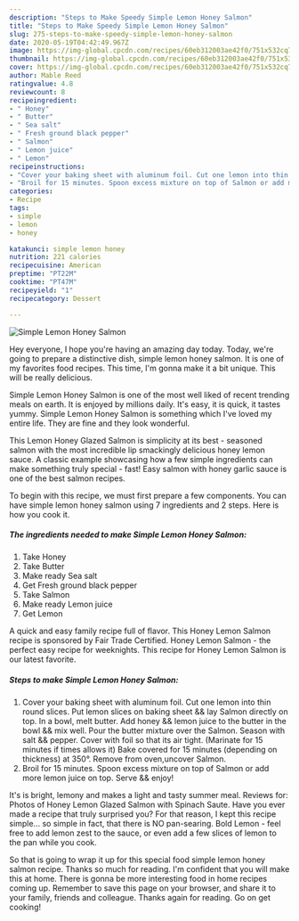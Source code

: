 ```yaml
---
description: "Steps to Make Speedy Simple Lemon Honey Salmon"
title: "Steps to Make Speedy Simple Lemon Honey Salmon"
slug: 275-steps-to-make-speedy-simple-lemon-honey-salmon
date: 2020-05-19T04:42:49.967Z
image: https://img-global.cpcdn.com/recipes/60eb312003ae42f0/751x532cq70/simple-lemon-honey-salmon-recipe-main-photo.jpg
thumbnail: https://img-global.cpcdn.com/recipes/60eb312003ae42f0/751x532cq70/simple-lemon-honey-salmon-recipe-main-photo.jpg
cover: https://img-global.cpcdn.com/recipes/60eb312003ae42f0/751x532cq70/simple-lemon-honey-salmon-recipe-main-photo.jpg
author: Mable Reed
ratingvalue: 4.8
reviewcount: 8
recipeingredient:
- " Honey"
- " Butter"
- " Sea salt"
- " Fresh ground black pepper"
- " Salmon"
- " Lemon juice"
- " Lemon"
recipeinstructions:
- "Cover your baking sheet with aluminum foil. Cut one lemon into thin round slices. Put lemon slices on baking sheet &amp;&amp; lay Salmon directly on top. In a bowl, melt butter. Add honey &amp;&amp; lemon juice to the butter in the bowl &amp;&amp; mix well. Pour the butter mixture over the Salmon. Season with salt &amp;&amp; pepper. Cover with foil so that its air tight. (Marinate for 15 minutes if times allows it) Bake covered for 15 minutes (depending on thickness) at 350°. Remove from oven,uncover Salmon."
- "Broil for 15 minutes. Spoon excess mixture on top of Salmon or add more lemon juice on top. Serve &amp;&amp; enjoy!"
categories:
- Recipe
tags:
- simple
- lemon
- honey

katakunci: simple lemon honey 
nutrition: 221 calories
recipecuisine: American
preptime: "PT22M"
cooktime: "PT47M"
recipeyield: "1"
recipecategory: Dessert

---
```



![Simple Lemon Honey Salmon](https://img-global.cpcdn.com/recipes/60eb312003ae42f0/751x532cq70/simple-lemon-honey-salmon-recipe-main-photo.jpg)

Hey everyone, I hope you're having an amazing day today. Today, we're going to prepare a distinctive dish, simple lemon honey salmon. It is one of my favorites food recipes. This time, I'm gonna make it a bit unique. This will be really delicious.

Simple Lemon Honey Salmon is one of the most well liked of recent trending meals on earth. It is enjoyed by millions daily. It's easy, it is quick, it tastes yummy. Simple Lemon Honey Salmon is something which I've loved my entire life. They are fine and they look wonderful.

This Lemon Honey Glazed Salmon is simplicity at its best - seasoned salmon with the most incredible lip smackingly delicious honey lemon sauce. A classic example showcasing how a few simple ingredients can make something truly special - fast! Easy salmon with honey garlic sauce is one of the best salmon recipes.


To begin with this recipe, we must first prepare a few components. You can have simple lemon honey salmon using 7 ingredients and 2 steps. Here is how you cook it.

<!--inarticleads1-->

##### The ingredients needed to make Simple Lemon Honey Salmon:

1. Take  Honey
1. Take  Butter
1. Make ready  Sea salt
1. Get  Fresh ground black pepper
1. Take  Salmon
1. Make ready  Lemon juice
1. Get  Lemon


A quick and easy family recipe full of flavor. This Honey Lemon Salmon recipe is sponsored by Fair Trade Certified. Honey Lemon Salmon - the perfect easy recipe for weeknights. This recipe for Honey Lemon Salmon is our latest favorite. 

<!--inarticleads2-->

##### Steps to make Simple Lemon Honey Salmon:

1. Cover your baking sheet with aluminum foil. Cut one lemon into thin round slices. Put lemon slices on baking sheet &amp;&amp; lay Salmon directly on top. In a bowl, melt butter. Add honey &amp;&amp; lemon juice to the butter in the bowl &amp;&amp; mix well. Pour the butter mixture over the Salmon. Season with salt &amp;&amp; pepper. Cover with foil so that its air tight. (Marinate for 15 minutes if times allows it) Bake covered for 15 minutes (depending on thickness) at 350°. Remove from oven,uncover Salmon.
1. Broil for 15 minutes. Spoon excess mixture on top of Salmon or add more lemon juice on top. Serve &amp;&amp; enjoy!


It&#39;s is bright, lemony and makes a light and tasty summer meal. Reviews for: Photos of Honey Lemon Glazed Salmon with Spinach Saute. Have you ever made a recipe that truly surprised you? For that reason, I kept this recipe simple… so simple in fact, that there is NO pan-searing. Bold Lemon - feel free to add lemon zest to the sauce, or even add a few slices of lemon to the pan while you cook. 

So that is going to wrap it up for this special food simple lemon honey salmon recipe. Thanks so much for reading. I'm confident that you will make this at home. There is gonna be more interesting food in home recipes coming up. Remember to save this page on your browser, and share it to your family, friends and colleague. Thanks again for reading. Go on get cooking!
